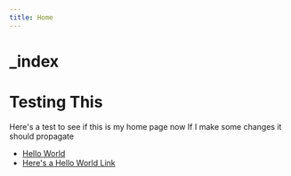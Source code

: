 ```yaml
---
title: Home
---
```


# \_index

# Testing This

Here's a test to see if this is my home page now
If I make some changes it should propagate

* [Hello World](Hello%20World.md)
* [Here's a Hello World Link](Here's%20a%20Hello%20World%20Link.md)
